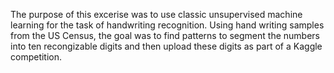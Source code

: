The purpose of this excerise was to use classic unsupervised machine learning for the task of handwriting recognition.
Using hand writing samples from the US Census, the goal was to find patterns to segment the numbers into ten recongizable digits and then upload these digits as 
part of a Kaggle competition.
